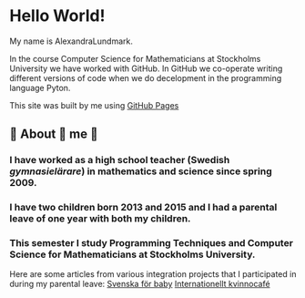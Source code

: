 # Hello World!

My name is AlexandraLundmark.

In the course Computer Science for Mathematicians at Stockholms University we have worked with GitHub. In GitHub we co-operate writing different versions of code when we do decelopment in the programming language Pyton. 

This site was built by me using [GitHub Pages](https://pages.github.com/)




## :open_hands: About :open_hands: me :open_hands:

### I have worked as a high school teacher (Swedish *gymnasielärare*) in mathematics and science since spring 2009.

### I have two children born 2013 and 2015 and I had a parental leave of one year with both my children. 

### This semester I study Programming Techniques and Computer Science for Mathematicians at Stockholms University. 



Here are some articles from various integration projects that I participated in during my parental leave:
[Svenska för baby](http://www.pressreader.com/sweden/tidningen-%C3%A5rsta-enskede/20151121/textview)
[Internationellt kvinnocafé](https://flipflashpages.uniflip.com/3/100504/362441/pub/html5.html#page/6)


